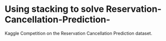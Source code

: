 # Using stacking to solve Reservation-Cancellation-Prediction-
Kaggle Competition on  the Reservation Cancellation Prediction dataset. 
